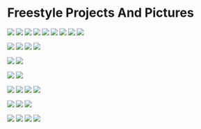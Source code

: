 # Freestyle Projects And Pictures  

![](https://github.com/VitRod/FreestyleProjectsAndPictures/blob/main/ProjectPics/28.png)
![](https://github.com/VitRod/FreestyleProjectsAndPictures/blob/main/ProjectPics/27.png)
![](https://github.com/VitRod/FreestyleProjectsAndPictures/blob/main/ProjectPics/26.png)
![](https://github.com/VitRod/FreestyleProjectsAndPictures/blob/main/ProjectPics/25.png)
![](https://github.com/VitRod/FreestyleProjectsAndPictures/blob/main/ProjectPics/24.png)
![](https://github.com/VitRod/FreestyleProjectsAndPictures/blob/main/ProjectPics/23.png)
![](https://github.com/VitRod/FreestyleProjectsAndPictures/blob/main/ProjectPics/22.png)
![](https://github.com/VitRod/FreestyleProjectsAndPictures/blob/main/ProjectPics/21.png)
![](https://github.com/VitRod/FreestyleProjectsAndPictures/blob/main/ProjectPics/20.png)

![](https://github.com/VitRod/FreestyleProjectsAndPictures/blob/main/ProjectPics/19.png)
![](https://github.com/VitRod/FreestyleProjectsAndPictures/blob/main/ProjectPics/18.png)
![](https://github.com/VitRod/FreestyleProjectsAndPictures/blob/main/ProjectPics/17.png)
![](https://github.com/VitRod/FreestyleProjectsAndPictures/blob/main/ProjectPics/16.png)


![](https://github.com/VitRod/FreestyleProjectsAndPictures/blob/main/ProjectPics/15.png)
![](https://github.com/VitRod/FreestyleProjectsAndPictures/blob/main/ProjectPics/14.png)

![](https://github.com/VitRod/FreestyleProjectsAndPictures/blob/main/ProjectPics/13.png)
![](https://github.com/VitRod/FreestyleProjectsAndPictures/blob/main/ProjectPics/12.png)

![](https://github.com/VitRod/FreestyleProjectsAndPictures/blob/main/ProjectPics/11.png)
![](https://github.com/VitRod/FreestyleProjectsAndPictures/blob/main/ProjectPics/10.png)
![](https://github.com/VitRod/FreestyleProjectsAndPictures/blob/main/ProjectPics/9.png)
![](https://github.com/VitRod/FreestyleProjectsAndPictures/blob/main/ProjectPics/8.png)


![](https://github.com/VitRod/FreestyleProjectsAndPictures/blob/main/ProjectPics/5.png)
![](https://github.com/VitRod/FreestyleProjectsAndPictures/blob/main/ProjectPics/6.png)
![](https://github.com/VitRod/FreestyleProjectsAndPictures/blob/main/ProjectPics/7.png)

![](https://github.com/VitRod/FreestyleProjectsAndPictures/blob/main/ProjectPics/3.png)
![](https://github.com/VitRod/FreestyleProjectsAndPictures/blob/main/ProjectPics/4.png)
![](https://github.com/VitRod/FreestyleProjectsAndPictures/blob/main/ProjectPics/1.png)
![](https://github.com/VitRod/FreestyleProjectsAndPictures/blob/main/ProjectPics/2.png)
